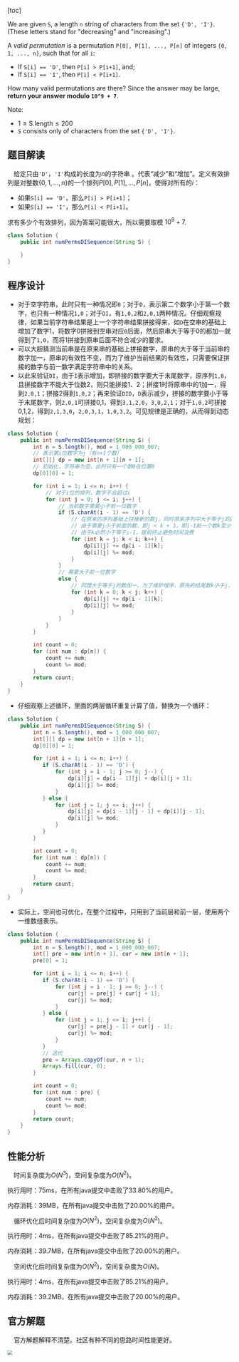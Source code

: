 [toc]


We are given `S`, a length `n` string of characters from the set `{'D', 'I'}`. (These letters stand for "decreasing" and "increasing".)

A *valid permutation* is a permutation `P[0], P[1], ..., P[n]` of integers `{0, 1, ..., n}`, such that for all `i`:

- If `S[i] == 'D'`, then `P[i] > P[i+1]`, and;
- If `S[i] == 'I'`, then `P[i] < P[i+1]`.

How many valid permutations are there? Since the answer may be large, **return your answer modulo `10^9 + 7`**.



Note:

* $1 \le \text{S.length} \le 200$
* `S` consists only of characters from the set `{'D', 'I'}`.



## 题目解读

&emsp;给定只由`'D'`，`'I'`构成的长度为$n$的字符串 。代表“减少”和“增加”。定义有效排列是对整数$\{0,1,\dots,n\}$的一个排列$P[0],P[1],\dots,P[n]$，使得对所有的$i$：

* 如果`S[i] == 'D'`，那么`P[i] > P[i+1]`；
* 如果`S[i] == 'I'`，那么`P[i] < P[i+1]`。

求有多少个有效排列，因为答案可能很大，所以需要取模 $10^9 + 7$.

```java
class Solution {
    public int numPermsDISequence(String S) {

    }
}
```

## 程序设计

* 对于空字符串，此时只有一种情况即`0`；对于`D`，表示第二个数字小于第一个数字，也只有一种情况`1,0`；对于`DI`，有`1,0,2`和`2,0,1`两种情况。仔细观察规律，如果当前字符串结果是上一个字符串结果拼接得来，如`D`在空串的基础上增加了数字1，将数字0拼接到空串对应`0`后面，然后原串大于等于0的都加一就得到了`1,0`，而将1拼接到原串后面不符合减少的要求。
* 可以大胆猜测当前串是在原来串的基础上拼接数字，原串的大于等于当前串的数字加一，原串的有效性不变，而为了维护当前结果的有效性，只需要保证拼接的数字与前一数字满足字符串中的关系。
* 以此来验证`DI`，由于`I`表示增加，即拼接的数字要大于末尾数字，原序列`1,0`，且拼接数字不能大于位数2，则只能拼接1、2；拼接1时将原串中的1加一，得到`2,0,1`；拼接2得到`1,0,2`；再来验证`DID`，`D`表示减少，拼接的数字要小于等于末尾数字，则`2,0,1`可拼接0,1，得到`3,1,2,0`，`3,0,2,1`；对于`1,0,2`可拼接0,1,2，得到`2,1,3,0`，`2,0,3,1`，`1,0,3,2`。可见规律是正确的，从而得到动态规划：

```java
class Solution {
    public int numPermsDISequence(String S) {
        int n = S.length(), mod = 1_000_000_007;
        // 表示第i位数字为j（有n+1个数）
        int[][] dp = new int[n + 1][n + 1];
        // 初始化，字符串为空，此时只有一个数0在位置0
        dp[0][0] = 1;

        for (int i = 1; i <= n; i++) {
            // 对于i位的排列，数字不会超过i
            for (int j = 0; j <= i; j++) {
                // 当前数字需要小于前一位数字
                if (S.charAt(i - 1) == 'D') {
                    // 在原来的序列基础上拼接新的数j，同时原来序列中大于等于j的数加一
                    // 由于需要j小于前面的数，即j < k + 1，即i-1前一个数k至少是j，这样加一后就大于j，不改变原序列次序同时满足加入的j后的次序
                    // 由于k必然小于等于i-1，提前终止避免时间浪费
                    for (int k = j; k < i; k++) {
                        dp[i][j] += dp[i - 1][k];
                        dp[i][j] %= mod;
                    }
                } 
                // 需要大于前一位数字
                else {
                    // 同理大于等于j的数加一，为了维护增序，原先的结尾数k小于j，如果等于j，加一后会大于j
                    for (int k = 0; k < j; k++) {
                        dp[i][j] += dp[i - 1][k];
                        dp[i][j] %= mod;
                    }
                }
            }
        }

        int count = 0;
        for (int num : dp[n]) {
            count += num;
            count %= mod;
        }
        return count;
    }
}
```

* 仔细观察上述循环，里面的两层循环重复计算了值，替换为一个循环：

```java
class Solution {
    public int numPermsDISequence(String S) {
        int n = S.length(), mod = 1_000_000_007;
        int[][] dp = new int[n + 1][n + 1];
        dp[0][0] = 1;

        for (int i = 1; i <= n; i++) {
           if (S.charAt(i - 1) == 'D') {
               for (int j = i - 1; j >= 0; j--) {
                   dp[i][j] = dp[i - 1][j] + dp[i][j + 1];
                   dp[i][j] %= mod;
               }
           } else {
               for (int j = 1; j <= i; j++) {
                   dp[i][j] = dp[i - 1][j - 1] + dp[i][j - 1];
                   dp[i][j] %= mod;
               }
           }
        }

        int count = 0;
        for (int num : dp[n]) {
            count += num;
            count %= mod;
        }
        return count;
    }
}
```

* 实际上，空间也可优化，在整个过程中，只用到了当前层和前一层，使用两个一维数组表示。

```java
class Solution {
    public int numPermsDISequence(String S) {
        int n = S.length(), mod = 1_000_000_007;
        int[] pre = new int[n + 1], cur = new int[n + 1];
        pre[0] = 1;

        for (int i = 1; i <= n; i++) {
           if (S.charAt(i - 1) == 'D') {
               for (int j = i - 1; j >= 0; j--) {
                   cur[j] = pre[j] + cur[j + 1];
                   cur[j] %= mod;
               }
           } else {
               for (int j = 1; j <= i; j++) {
                   cur[j] = pre[j - 1] + cur[j - 1];
                   cur[j] %= mod;
               }
           }
           // 迭代 
           pre = Arrays.copyOf(cur, n + 1);
           Arrays.fill(cur, 0);
        }

        int count = 0;
        for (int num : pre) {
            count += num;
            count %= mod;
        }
        return count;
    }
}
```

## 性能分析

&emsp;时间复杂度为$O(N^3)$，空间复杂度为$O(N^2)$。

执行用时：75ms，在所有java提交中击败了33.80%的用户。

内存消耗：39MB，在所有java提交中击败了20.00%的用户。

&emsp;循环优化后时间复杂度为$O(N^2)$，空间复杂度为$O(N^2)$。

执行用时：4ms，在所有java提交中击败了85.21%的用户。

内存消耗：39.7MB，在所有java提交中击败了20.00%的用户。

&emsp;空间优化后时间复杂度为$O(N^2)$，空间复杂度为$O(N)$。

执行用时：4ms，在所有java提交中击败了85.21%的用户。

内存消耗：39.2MB，在所有java提交中击败了20.00%的用户。

## 官方解题

&emsp;官方解题解释不清楚。社区有种不同的思路时间性能更好。

<img src="../images/#903.png" style="zoom: 67%;" />

```java

```


